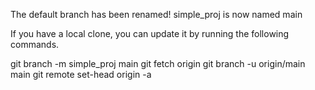 The default branch has been renamed!
simple_proj is now named main

If you have a local clone, you can update it by running the following commands.

git branch -m simple_proj main
git fetch origin
git branch -u origin/main main
git remote set-head origin -a
